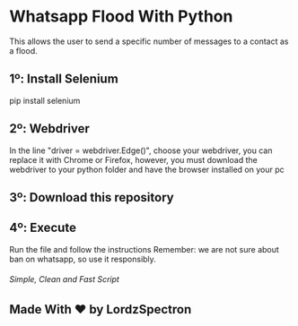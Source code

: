 # Whatsapp Flood With Python

This allows the user to send a specific number of messages to a contact as a flood.

## 1º: Install Selenium
pip install selenium

## 2º: Webdriver
In the line "driver = webdriver.Edge()", choose your webdriver, you can replace it with Chrome or Firefox, however, you must download the webdriver to your python folder and have the browser installed on your pc

## 3º: Download this repository

## 4º: Execute
Run the file and follow the instructions
Remember: we are not sure about ban on whatsapp, so use it responsibly.

<h6>Simple, Clean and Fast Script</h6>
<h2>Made With ♥ by LordzSpectron</h2>
